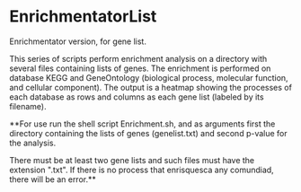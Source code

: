 # EnrichmentatorList
Enrichmentator version, for gene list.

This series of scripts perform enrichment analysis on a directory with several files containing lists of genes. 
The enrichment is performed on database KEGG and GeneOntology (biological process, molecular function, and cellular component).
The output is a heatmap showing the processes of each database as rows and columns as each gene list (labeled by its filename).

**For use run the shell script Enrichment.sh, and as arguments first the directory containing the lists of genes (genelist.txt) and second p-value for the analysis.

There must be at least two gene lists and such files must have the extension ".txt".
If there is no process that enrisquesca any comundiad, there will be an error.**
